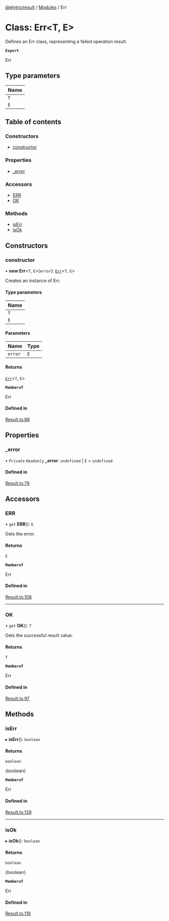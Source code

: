 [@elytro/result](../README.md) / [Modules](../modules.md) / Err

# Class: Err\<T, E\>

Defines an Err class, representing a failed operation result.

**`Export`**

Err

## Type parameters

| Name |
| :------ |
| `T` |
| `E` |

## Table of contents

### Constructors

- [constructor](Err.md#constructor)

### Properties

- [\_error](Err.md#_error)

### Accessors

- [ERR](Err.md#err)
- [OK](Err.md#ok)

### Methods

- [isErr](Err.md#iserr)
- [isOk](Err.md#isok)

## Constructors

### constructor

• **new Err**\<`T`, `E`\>(`error`): [`Err`](Err.md)\<`T`, `E`\>

Creates an instance of Err.

#### Type parameters

| Name |
| :------ |
| `T` |
| `E` |

#### Parameters

| Name | Type |
| :------ | :------ |
| `error` | `E` |

#### Returns

[`Err`](Err.md)\<`T`, `E`\>

**`Memberof`**

Err

#### Defined in

[Result.ts:86](https://github.com/SoulWallet/elytro-wallet-lib/blob/179e9ead428fdbe246d2e7c57356d8786d712066/packages/result/src/Result.ts#L86)

## Properties

### \_error

• `Private` `Readonly` **\_error**: `undefined` \| `E` = `undefined`

#### Defined in

[Result.ts:79](https://github.com/SoulWallet/elytro-wallet-lib/blob/179e9ead428fdbe246d2e7c57356d8786d712066/packages/result/src/Result.ts#L79)

## Accessors

### ERR

• `get` **ERR**(): `E`

Gets the error.

#### Returns

`E`

**`Memberof`**

Err

#### Defined in

[Result.ts:108](https://github.com/SoulWallet/elytro-wallet-lib/blob/179e9ead428fdbe246d2e7c57356d8786d712066/packages/result/src/Result.ts#L108)

___

### OK

• `get` **OK**(): `T`

Gets the successful result value.

#### Returns

`T`

**`Memberof`**

Err

#### Defined in

[Result.ts:97](https://github.com/SoulWallet/elytro-wallet-lib/blob/179e9ead428fdbe246d2e7c57356d8786d712066/packages/result/src/Result.ts#L97)

## Methods

### isErr

▸ **isErr**(): `boolean`

#### Returns

`boolean`

{boolean}

**`Memberof`**

Err

#### Defined in

[Result.ts:128](https://github.com/SoulWallet/elytro-wallet-lib/blob/179e9ead428fdbe246d2e7c57356d8786d712066/packages/result/src/Result.ts#L128)

___

### isOk

▸ **isOk**(): `boolean`

#### Returns

`boolean`

{boolean}

**`Memberof`**

Err

#### Defined in

[Result.ts:118](https://github.com/SoulWallet/elytro-wallet-lib/blob/179e9ead428fdbe246d2e7c57356d8786d712066/packages/result/src/Result.ts#L118)
